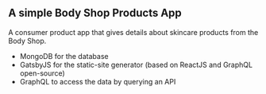 ## A simple Body Shop Products App

A consumer product app that gives details about skincare products from the Body Shop.


- MongoDB for the database
- GatsbyJS for the static-site generator (based on ReactJS and GraphQL open-source)
- GraphQL to access the data by querying an API
